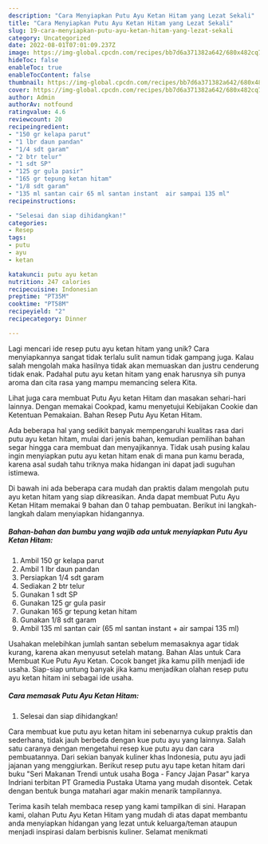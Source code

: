 ```yaml
---
description: "Cara Menyiapkan Putu Ayu Ketan Hitam yang Lezat Sekali"
title: "Cara Menyiapkan Putu Ayu Ketan Hitam yang Lezat Sekali"
slug: 19-cara-menyiapkan-putu-ayu-ketan-hitam-yang-lezat-sekali
category: Uncategorized
date: 2022-08-01T07:01:09.237Z
image: https://img-global.cpcdn.com/recipes/bb7d6a371382a642/680x482cq70/putu-ayu-ketan-hitam-foto-resep-utama.jpg
hideToc: false
enableToc: true
enableTocContent: false
thumbnail: https://img-global.cpcdn.com/recipes/bb7d6a371382a642/680x482cq70/putu-ayu-ketan-hitam-foto-resep-utama.jpg
cover: https://img-global.cpcdn.com/recipes/bb7d6a371382a642/680x482cq70/putu-ayu-ketan-hitam-foto-resep-utama.jpg
author: Admin
authorAv: notfound
ratingvalue: 4.6
reviewcount: 20
recipeingredient:
- "150 gr kelapa parut"
- "1 lbr daun pandan"
- "1/4 sdt garam"
- "2 btr telur"
- "1 sdt SP"
- "125 gr gula pasir"
- "165 gr tepung ketan hitam"
- "1/8 sdt garam"
- "135 ml santan cair 65 ml santan instant  air sampai 135 ml"
recipeinstructions:

- "Selesai dan siap dihidangkan!"
categories:
- Resep
tags:
- putu
- ayu
- ketan

katakunci: putu ayu ketan 
nutrition: 247 calories
recipecuisine: Indonesian
preptime: "PT35M"
cooktime: "PT58M"
recipeyield: "2"
recipecategory: Dinner

---
```





Lagi mencari ide resep putu ayu ketan hitam yang unik? Cara menyiapkannya sangat tidak terlalu sulit namun tidak gampang juga. Kalau salah mengolah maka hasilnya tidak akan memuaskan dan justru cenderung tidak enak. Padahal putu ayu ketan hitam yang enak harusnya sih punya aroma dan cita rasa yang mampu memancing selera Kita.





Lihat juga cara membuat Putu Ayu ketan Hitam dan masakan sehari-hari lainnya. Dengan memakai Cookpad, kamu menyetujui Kebijakan Cookie dan Ketentuan Pemakaian. Bahan Resep Putu Ayu Ketan Hitam.

Ada beberapa hal yang sedikit banyak mempengaruhi kualitas rasa dari putu ayu ketan hitam, mulai dari jenis bahan, kemudian pemilihan bahan segar hingga cara membuat dan menyajikannya. Tidak usah pusing kalau ingin menyiapkan putu ayu ketan hitam enak di mana pun kamu berada, karena asal sudah tahu triknya maka hidangan ini dapat jadi suguhan istimewa.






Di bawah ini ada beberapa cara mudah dan praktis dalam mengolah putu ayu ketan hitam yang siap dikreasikan. Anda dapat membuat Putu Ayu Ketan Hitam memakai 9 bahan dan 0 tahap pembuatan. Berikut ini langkah-langkah dalam menyiapkan hidangannya.

<!--inarticleads1-->

##### Bahan-bahan dan bumbu yang wajib ada untuk menyiapkan Putu Ayu Ketan Hitam:

1. Ambil 150 gr kelapa parut
1. Ambil 1 lbr daun pandan
1. Persiapkan 1/4 sdt garam
1. Sediakan 2 btr telur
1. Gunakan 1 sdt SP
1. Gunakan 125 gr gula pasir
1. Gunakan 165 gr tepung ketan hitam
1. Gunakan 1/8 sdt garam
1. Ambil 135 ml santan cair (65 ml santan instant + air sampai 135 ml)


Usahakan melebihkan jumlah santan sebelum memasaknya agar tidak kurang, karena akan menyusut setelah matang. Bahan Alas untuk Cara Membuat Kue Putu Ayu Ketan. Cocok banget jika kamu pilih menjadi ide usaha. Siap-siap untung banyak jika kamu menjadikan olahan resep putu ayu ketan hitam ini sebagai ide usaha. 

<!--inarticleads2-->

##### Cara memasak Putu Ayu Ketan Hitam:


1. Selesai dan siap dihidangkan!

Cara membuat kue putu ayu ketan hitam ini sebenarnya cukup praktis dan sederhana, tidak jauh berbeda dengan kue putu ayu yang lainnya. Salah satu caranya dengan mengetahui resep kue putu ayu dan cara pembuatannya. Dari sekian banyak kuliner khas Indonesia, putu ayu jadi jajanan yang menggiurkan. Berikut resep putu ayu tape ketan hitam dari buku &#34;Seri Makanan Trendi untuk usaha Boga - Fancy Jajan Pasar&#34; karya Indriani terbitan PT Gramedia Pustaka Utama yang mudah disontek. Cetak dengan bentuk bunga matahari agar makin menarik tampilannya. 

Terima kasih telah membaca resep yang kami tampilkan di sini. Harapan kami, olahan Putu Ayu Ketan Hitam yang mudah di atas dapat membantu anda menyiapkan hidangan yang lezat untuk keluarga/teman ataupun menjadi inspirasi dalam berbisnis kuliner. Selamat menikmati
